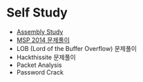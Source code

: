 # Self Study

- [Assembly Study](https://github.com/akagaeng/self-study/blob/master/AssemblyStudy/assembly.md)
- [MSP 2014 문제풀이](https://github.com/akagaeng/self-study/blob/master/MSP-2014/msp2014.md)
- LOB (Lord of the Buffer Overflow) 문제풀이
- Hackthissite 문제풀이
- Packet Analysis
- Password Crack
